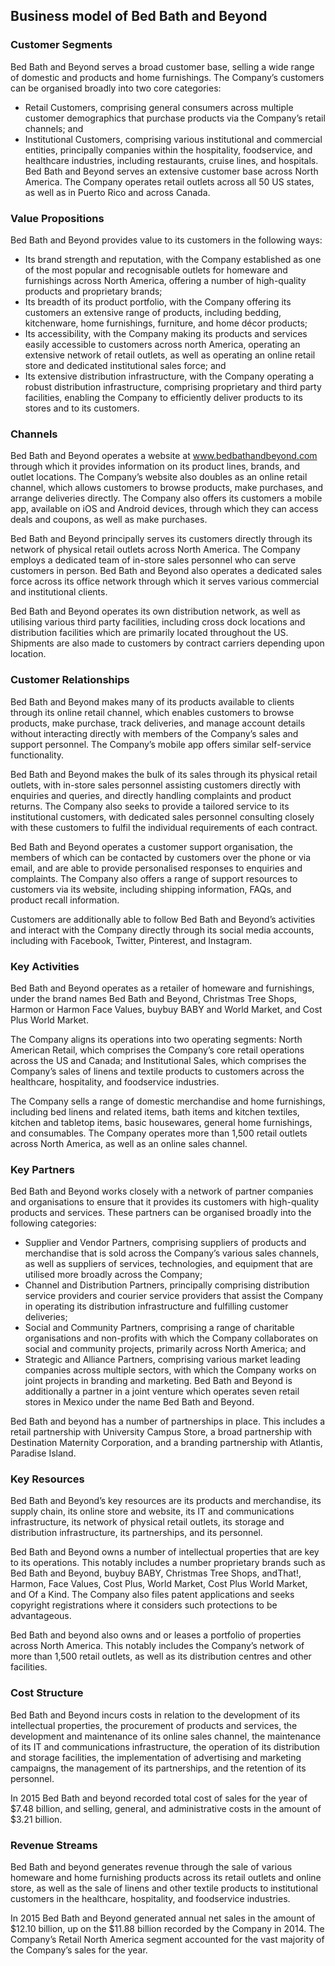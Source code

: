 Business model of Bed Bath and Beyond
-------------------------------------

 ### Customer Segments

 Bed Bath and Beyond serves a broad customer base, selling a wide range of domestic and products and home furnishings. The Company’s customers can be organised broadly into two core categories:

  * Retail Customers, comprising general consumers across multiple customer demographics that purchase products via the Company’s retail channels; and
 * Institutional Customers, comprising various institutional and commercial entities, principally companies within the hospitality, foodservice, and healthcare industries, including restaurants, cruise lines, and hospitals.
  Bed Bath and Beyond serves an extensive customer base across North America. The Company operates retail outlets across all 50 US states, as well as in Puerto Rico and across Canada.

 ### Value Propositions

 Bed Bath and Beyond provides value to its customers in the following ways:

  * Its brand strength and reputation, with the Company established as one of the most popular and recognisable outlets for homeware and furnishings across North America, offering a number of high-quality products and proprietary brands;
 * Its breadth of its product portfolio, with the Company offering its customers an extensive range of products, including bedding, kitchenware, home furnishings, furniture, and home décor products;
 * Its accessibility, with the Company making its products and services easily accessible to customers across north America, operating an extensive network of retail outlets, as well as operating an online retail store and dedicated institutional sales force; and
 * Its extensive distribution infrastructure, with the Company operating a robust distribution infrastructure, comprising proprietary and third party facilities, enabling the Company to efficiently deliver products to its stores and to its customers.
  ### Channels

 Bed Bath and Beyond operates a website at www.bedbathandbeyond.com through which it provides information on its product lines, brands, and outlet locations. The Company’s website also doubles as an online retail channel, which allows customers to browse products, make purchases, and arrange deliveries directly. The Company also offers its customers a mobile app, available on iOS and Android devices, through which they can access deals and coupons, as well as make purchases.

 Bed Bath and Beyond principally serves its customers directly through its network of physical retail outlets across North America. The Company employs a dedicated team of in-store sales personnel who can serve customers in person. Bed Bath and Beyond also operates a dedicated sales force across its office network through which it serves various commercial and institutional clients.

 Bed Bath and Beyond operates its own distribution network, as well as utilising various third party facilities, including cross dock locations and distribution facilities which are primarily located throughout the US. Shipments are also made to customers by contract carriers depending upon location.

 ### Customer Relationships

 Bed Bath and Beyond makes many of its products available to clients through its online retail channel, which enables customers to browse products, make purchase, track deliveries, and manage account details without interacting directly with members of the Company’s sales and support personnel. The Company’s mobile app offers similar self-service functionality.

 Bed Bath and Beyond makes the bulk of its sales through its physical retail outlets, with in-store sales personnel assisting customers directly with enquiries and queries, and directly handling complaints and product returns. The Company also seeks to provide a tailored service to its institutional customers, with dedicated sales personnel consulting closely with these customers to fulfil the individual requirements of each contract.

 Bed Bath and Beyond operates a customer support organisation, the members of which can be contacted by customers over the phone or via email, and are able to provide personalised responses to enquiries and complaints. The Company also offers a range of support resources to customers via its website, including shipping information, FAQs, and product recall information.

 Customers are additionally able to follow Bed Bath and Beyond’s activities and interact with the Company directly through its social media accounts, including with Facebook, Twitter, Pinterest, and Instagram.

 ### Key Activities

 Bed Bath and Beyond operates as a retailer of homeware and furnishings, under the brand names Bed Bath and Beyond, Christmas Tree Shops, Harmon or Harmon Face Values, buybuy BABY and World Market, and Cost Plus World Market.

 The Company aligns its operations into two operating segments: North American Retail, which comprises the Company’s core retail operations across the US and Canada; and Institutional Sales, which comprises the Company’s sales of linens and textile products to customers across the healthcare, hospitality, and foodservice industries.

 The Company sells a range of domestic merchandise and home furnishings, including bed linens and related items, bath items and kitchen textiles, kitchen and tabletop items, basic housewares, general home furnishings, and consumables. The Company operates more than 1,500 retail outlets across North America, as well as an online sales channel.

 ### Key Partners

 Bed Bath and Beyond works closely with a network of partner companies and organisations to ensure that it provides its customers with high-quality products and services. These partners can be organised broadly into the following categories:

  * Supplier and Vendor Partners, comprising suppliers of products and merchandise that is sold across the Company’s various sales channels, as well as suppliers of services, technologies, and equipment that are utilised more broadly across the Company;
 * Channel and Distribution Partners, principally comprising distribution service providers and courier service providers that assist the Company in operating its distribution infrastructure and fulfilling customer deliveries;
 * Social and Community Partners, comprising a range of charitable organisations and non-profits with which the Company collaborates on social and community projects, primarily across North America; and
 * Strategic and Alliance Partners, comprising various market leading companies across multiple sectors, with which the Company works on joint projects in branding and marketing.
  Bed Bath and Beyond is additionally a partner in a joint venture which operates seven retail stores in Mexico under the name Bed Bath and Beyond.

 Bed Bath and beyond has a number of partnerships in place. This includes a retail partnership with University Campus Store, a broad partnership with Destination Maternity Corporation, and a branding partnership with Atlantis, Paradise Island.

 ### Key Resources

 Bed Bath and Beyond’s key resources are its products and merchandise, its supply chain, its online store and website, its IT and communications infrastructure, its network of physical retail outlets, its storage and distribution infrastructure, its partnerships, and its personnel.

 Bed Bath and Beyond owns a number of intellectual properties that are key to its operations. This notably includes a number proprietary brands such as Bed Bath and Beyond, buybuy BABY, Christmas Tree Shops, andThat!, Harmon, Face Values, Cost Plus, World Market, Cost Plus World Market, and Of a Kind. The Company also files patent applications and seeks copyright registrations where it considers such protections to be advantageous.

 Bed Bath and beyond also owns and or leases a portfolio of properties across North America. This notably includes the Company’s network of more than 1,500 retail outlets, as well as its distribution centres and other facilities.

 ### Cost Structure

 Bed Bath and Beyond incurs costs in relation to the development of its intellectual properties, the procurement of products and services, the development and maintenance of its online sales channel, the maintenance of its IT and communications infrastructure, the operation of its distribution and storage facilities, the implementation of advertising and marketing campaigns, the management of its partnerships, and the retention of its personnel.

 In 2015 Bed Bath and beyond recorded total cost of sales for the year of $7.48 billion, and selling, general, and administrative costs in the amount of $3.21 billion.

 ### Revenue Streams

 Bed Bath and beyond generates revenue through the sale of various homeware and home furnishing products across its retail outlets and online store, as well as the sale of linens and other textile products to institutional customers in the healthcare, hospitality, and foodservice industries.

 In 2015 Bed Bath and Beyond generated annual net sales in the amount of $12.10 billion, up on the $11.88 billion recorded by the Company in 2014. The Company’s Retail North America segment accounted for the vast majority of the Company’s sales for the year.